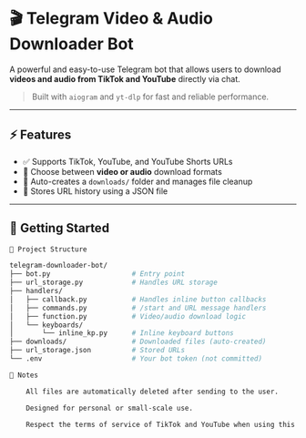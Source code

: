 # 🎬 Telegram Video & Audio Downloader Bot

A powerful and easy-to-use Telegram bot that allows users to download **videos and audio from TikTok and YouTube** directly via chat.

> Built with `aiogram` and `yt-dlp` for fast and reliable performance.

---

## ⚡ Features

- ✅ Supports TikTok, YouTube, and YouTube Shorts URLs
- 🎵 Choose between **video or audio** download formats
- 📂 Auto-creates a `downloads/` folder and manages file cleanup
- 💾 Stores URL history using a JSON file

---

## 🚀 Getting Started

```bash
📁 Project Structure

telegram-downloader-bot/
├── bot.py                    # Entry point
├── url_storage.py            # Handles URL storage
├── handlers/
│   ├── callback.py           # Handles inline button callbacks
│   ├── commands.py           # /start and URL message handlers
│   ├── function.py           # Video/audio download logic
│   └── keyboards/
│       └── inline_kp.py      # Inline keyboard buttons
├── downloads/                # Downloaded files (auto-created)
├── url_storage.json          # Stored URLs
└── .env                      # Your bot token (not committed)

📌 Notes

    All files are automatically deleted after sending to the user.

    Designed for personal or small-scale use.

    Respect the terms of service of TikTok and YouTube when using this bot.
